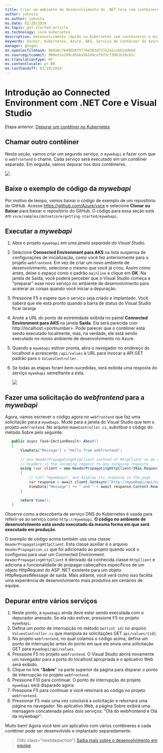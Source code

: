```yaml
---
title: Criar um ambiente de desenvolvimento do .NET Core com contêineres usando o Kubernetes na nuvem com o Visual Studio – Etapa 5 – Chamar outro contêiner | Microsoft Docs
author: johnsta
ms.author: johnsta
ms.date: 02/20/2018
ms.topic: get-started-article
ms.technology: vsce-kubernetes
description: Desenvolvimento rápido no Kubernetes com contêineres e microsserviços no Azure
keywords: Docker, Kubernetes, Azure, AKS, Serviço de Contêiner do Azure, contêineres
manager: ghogen
ms.openlocfilehash: 8b0a0c78496b8f57764383d737e2a1cebb2dd6b9
ms.sourcegitcommit: 900ed1e299cd5bba56249cef8f5cf3981b10cb1c
ms.translationtype: HT
ms.contentlocale: pt-BR
ms.lasthandoff: 03/19/2018
---
```

# <a name="get-started-on-connected-environment-with-net-core-and-visual-studio"></a>Introdução ao Connected Environment com .NET Core e Visual Studio

Etapa anterior: [Depurar um contêiner no Kubernetes](get-started-netcore-visualstudio-04.md)

## <a name="call-another-container"></a>Chamar outro contêiner
Nesta seção, vamos criar um segundo serviço, o `mywebapi` e fazer com que o `webfrontend` o chame. Cada serviço será executado em um contêiner separado. Em seguida, vamos depurar nos dois contêineres.

![](media/multi-container.png)

## <a name="download-sample-code-for-mywebapi"></a>Baixe o exemplo de código da *mywebapi*
Por motivo de tempo, vamos baixar o código de exemplo de um repositório do GitHub. Acesse https://github.com/Azure/vsce e selecione **Clonar ou Baixar** para baixar o repositório do GitHub. O código para essa seção está em `vsce/samples/dotnetcore/getting-started/mywebapi`.

## <a name="run-mywebapi"></a>Executar a *mywebapi*
1. Abra o projeto `mywebapi` em uma *janela separada do Visual Studio*.
1. Selecione **Connected Environment para AKS** na lista suspensa de configurações de inicialização, como você fez anteriormente para o projeto `webfrontend`. Em vez de criar um novo ambiente de desenvolvimento, selecione o mesmo que você já criou. Assim como antes, deixe o espaço como o padrão `mainline` e clique em **OK**. Na janela de Saída, você poderá perceber que o Visual Studio começa a "preparar” esse novo serviço no ambiente de desenvolvimento para acelerar as coisas quando você iniciar a depuração.
1. Pressione F5 e espere que o serviço seja criado e implantado. Você saberá que ele está pronto quando a barra de status do Visual Studio ficar laranja
1. Anote a URL do ponto de extremidade exibida no painel **Connected Environment para AKS** na janela **Saída**. Ela será parecida com http://localhost:\<portnumber\>. Pode parecer que o contêiner está sendo executado localmente, mas, na verdade, ele está sendo executado no nosso ambiente de desenvolvimento no Azure.
1. Quando a `mywebapi` estiver pronta, abra o navegador no endereço do localhost e acrescente `/api/values` à URL para invocar a API GET padrão para o `ValuesController`. 
1. Se todas as etapas foram bem-sucedidas, será exibida uma resposta do serviço `mywebapi` semelhante a esta.

    ![](images/WebAPIResponse.png)

## <a name="make-a-request-from-webfrontend-to-mywebapi"></a>Fazer uma solicitação do *webfrontend* para a *mywebapi*
Agora, vamos escrever o código agora no `webfrontend` que faz uma solicitação para a `mywebapi`. Mude para a janela do Visual Studio que tem o projeto `webfrontend`. No arquivo `HomeController.cs`, *substitua* o código do método Sobre pelo seguinte:

 ```csharp
    public async Task<IActionResult> About()
    {
        ViewData["Message"] = "Hello from webfrontend";
        
        // Use HeaderPropagatingHttpClient instead of HttpClient so we can propagate
        // headers in the incoming request to any outgoing requests
        using (var client = new HeaderPropagatingHttpClient(this.Request))
        {
            // Call *mywebapi*, and display its response in the page
            var response = await client.GetAsync("http://mywebapi/api/values/1");
            ViewData["Message"] += " and " + await response.Content.ReadAsStringAsync();
        }
    
        return View();
    }

```

Observe como a descoberta de serviço DNS do Kubernetes é usada para referir-se ao serviço como `http://mywebapi`. **O código no ambiente de desenvolvimento está sendo executado da mesma forma em que será executado em produção**.

O exemplo de código acima também usa uma classe `HeaderPropagatingHttpClient`. Esta classe auxiliar é o arquivo `HeaderPropagation.cs` que foi adicionado ao projeto quando você o configurou para usar um Connected Environment. `HeaderPropagatingHttpClient` é derivado da conhecida classe `HttpClient` e adiciona a funcionalidade de propagar cabeçalhos específicos de um objeto HttpRequest do ASP .NET existente para um objeto HttpRequestMessage de saída. Mais adiante, você verá como isso facilita uma experiência de desenvolvimento mais produtiva em cenários de equipe.

## <a name="debug-across-multiple-services"></a>Depurar entre vários serviços
1. Neste ponto, a `mywebapi` ainda deve estar sendo executada com o depurador anexado. Se ela não estiver, pressione F5 no projeto `mywebapi`.
1. Defina um ponto de interrupção no método `Get(int id)` no arquivo `ValuesController.cs` que manipula as solicitações GET `api/values/{id}`.
1. No projeto `webfrontend`, no qual colamos o código acima, defina um ponto de interrupção antes do ponto em que ele envia uma solicitação GET para `mywebapi/api/values`.
1. Pressione F5 no projeto `webfrontend`. O Visual Studio abrirá novamente um navegador para a porta do localhost apropriada e o aplicativo Web será exibido.
1. Clique no link "**Sobre**" na parte superior da página para disparar o ponto de interrupção no projeto `webfrontend`. 
1. Pressione F10 para continuar. O ponto de interrupção do projeto `mywebapi` será disparado agora.
1. Pressione F5 para continuar e você retornará ao código no projeto `webfrontend`.
1. Pressionar F5 mais uma vez concluirá a solicitação e retornará uma página no navegador. No aplicativo Web, a página Sobre exibirá uma mensagem concatenada pelos dois serviços: "Olá do webfrontend e Olá da mywebapi".

Muito bem! Agora você tem um aplicativo com vários contêineres e cada contêiner pode ser desenvolvido e implantado separadamente.

> [!div class="nextstepaction"]
> [Saiba mais sobre o desenvolvimento em equipe](get-started-netcore-visualstudio-06.md)

